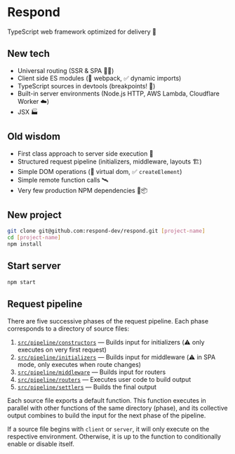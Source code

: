 # Respond

TypeScript web framework optimized for delivery 🚚

## New tech

- Universal routing (SSR & SPA 🧖‍♀️)
- Client side ES modules (🚫 webpack, ✅ dynamic imports)
- TypeScript sources in devtools (breakpoints! 🔴)
- Built-in server environments (Node.js HTTP, AWS Lambda, Cloudflare Worker ☁️)
- JSX 🏭

## Old wisdom

- First class approach to server side execution 🥇
- Structured request pipeline (initializers, middleware, layouts 🏗️)
- Simple DOM operations (🚫 virtual dom, ✅ `createElement`)
- Simple remote function calls 🛰️
- Very few production NPM dependencies 🚫📦

## New project

```bash
git clone git@github.com:respond-dev/respond.git [project-name]
cd [project-name]
npm install
```

## Start server

```bash
npm start
```

## Request pipeline

There are five successive phases of the request pipeline. Each phase corresponds to a directory of source files:

1. [`src/pipeline/constructors`](src/pipeline/constructors) — Builds input for initializers (⚠️ only executes on very first request)
2. [`src/pipeline/initializers`](src/pipeline/initializers) — Builds input for middleware (⚠️ in SPA mode, only executes when route changes)
3. [`src/pipeline/middleware`](src/pipeline/middleware) — Builds input for routers
4. [`src/pipeline/routers`](src/pipeline/routers) — Executes user code to build output
5. [`src/pipeline/settlers`](src/pipeline/settlers) — Builds the final output

Each source file exports a default function. This function executes in parallel with other functions of the same directory (phase), and its collective output combines to build the input for the next phase of the pipeline.

If a source file begins with `client` or `server`, it will only execute on the respective environment. Otherwise, it is up to the function to conditionally enable or disable itself.

